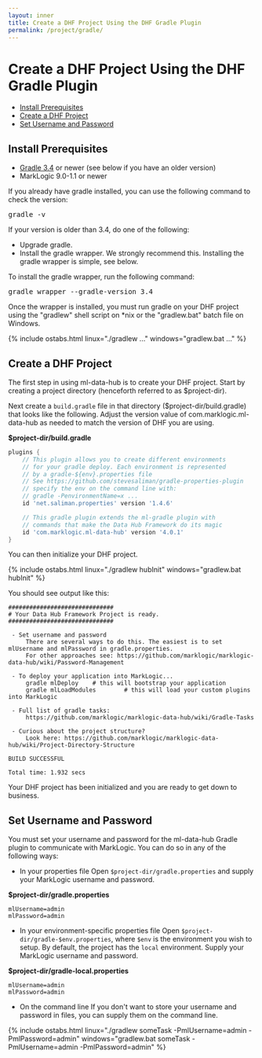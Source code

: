 ```yaml
---
layout: inner
title: Create a DHF Project Using the DHF Gradle Plugin
permalink: /project/gradle/
---
```


# Create a DHF Project Using the DHF Gradle Plugin

- [Install Prerequisites](#install-prerequisites)
- [Create a DHF Project](#create-a-dhf-project)
- [Set Username and Password](#set-username-and-password)


## Install Prerequisites

- [Gradle 3.4](https://gradle.org/) or newer (see below if you have an older version)
- MarkLogic 9.0-1.1 or newer

If you already have gradle installed, you can use the following command to check the version:

<pre class="cmdline">
gradle -v
</pre>

If your version is older than 3.4, do one of the following:

- Upgrade gradle.
- Install the gradle wrapper. We strongly recommend this. Installing the gradle wrapper is simple, see below.

To install the gradle wrapper, run the following command:

<pre class="cmdline">
gradle wrapper --gradle-version 3.4
</pre>

Once the wrapper is installed, you must run gradle on your DHF project using the "gradlew" shell script on *nix or the "gradlew.bat" batch file on Windows.

{% include ostabs.html linux="./gradlew ..." windows="gradlew.bat ..." %}

## Create a DHF Project
The first step in using ml-data-hub is to create your DHF project. Start by creating a project directory (henceforth referred to as $project-dir).

Next create a `build.gradle` file in that directory ($project-dir/build.gradle) that looks like the following. Adjust the version value of com.marklogic.ml-data-hub as needed to match the version of DHF you are using.

**$project-dir/build.gradle**
```groovy
plugins {
    // This plugin allows you to create different environments
    // for your gradle deploy. Each environment is represented
    // by a gradle-${env}.properties file
    // See https://github.com/stevesaliman/gradle-properties-plugin
    // specify the env on the command line with:
    // gradle -PenvironmentName=x ...
    id 'net.saliman.properties' version '1.4.6'

    // This gradle plugin extends the ml-gradle plugin with
    // commands that make the Data Hub Framework do its magic
    id 'com.marklogic.ml-data-hub' version '4.0.1'
}
```

You can then initialize your DHF project.

{% include ostabs.html linux="./gradlew hubInit" windows="gradlew.bat hubInit" %}

You should see output like this:

```
##############################
# Your Data Hub Framework Project is ready.
##############################

 - Set username and password
     There are several ways to do this. The easiest is to set mlUsername and mlPassword in gradle.properties.
     For other approaches see: https://github.com/marklogic/marklogic-data-hub/wiki/Password-Management

 - To deploy your application into MarkLogic...
     gradle mlDeploy    # this will bootstrap your application
     gradle mlLoadModules        # this will load your custom plugins into MarkLogic

 - Full list of gradle tasks:
     https://github.com/marklogic/marklogic-data-hub/wiki/Gradle-Tasks

 - Curious about the project structure?
     Look here: https://github.com/marklogic/marklogic-data-hub/wiki/Project-Directory-Structure

BUILD SUCCESSFUL

Total time: 1.932 secs
```

Your DHF project has been initialized and you are ready to get down to business.

## Set Username and Password
You must set your username and password for the ml-data-hub Gradle plugin to communicate with MarkLogic. You can do so in any of the following ways:

- In your properties file
Open `$project-dir/gradle.properties` and supply your MarkLogic username and password.

**$project-dir/gradle.properties**
```properties
mlUsername=admin
mlPassword=admin
```

- In your environment-specific properties file
Open `$project-dir/gradle-$env.properties`, where `$env` is the environment you wish to setup. By default, the project has the `local` environment. Supply your MarkLogic username and password.

**$project-dir/gradle-local.properties**
```properties
mlUsername=admin
mlPassword=admin
```

- On the command line
If you don't want to store your username and password in files, you can supply them on the command line.

{% include ostabs.html linux="./gradlew someTask -PmlUsername=admin -PmlPassword=admin" windows="gradlew.bat someTask -PmlUsername=admin -PmlPassword=admin" %}
